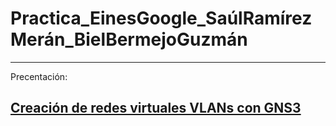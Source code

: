 # Practica_EinesGoogle_SaúlRamírezMerán_BielBermejoGuzmán
---
Precentación:

[**Creación de redes virtuales VLANs con GNS3**](https://goo.su/HIubBW)
---

